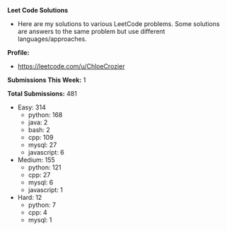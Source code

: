 **Leet Code Solutions**

- Here are my solutions to various LeetCode problems. Some solutions are answers to the same problem but use different languages/approaches.

**Profile:**

- https://leetcode.com/u/ChloeCrozier

**Submissions This Week:** 1

**Total Submissions:** 481
- Easy: 314
  - python: 168
  - java: 2
  - bash: 2
  - cpp: 109
  - mysql: 27
  - javascript: 6
- Medium: 155
  - python: 121
  - cpp: 27
  - mysql: 6
  - javascript: 1
- Hard: 12
  - python: 7
  - cpp: 4
  - mysql: 1